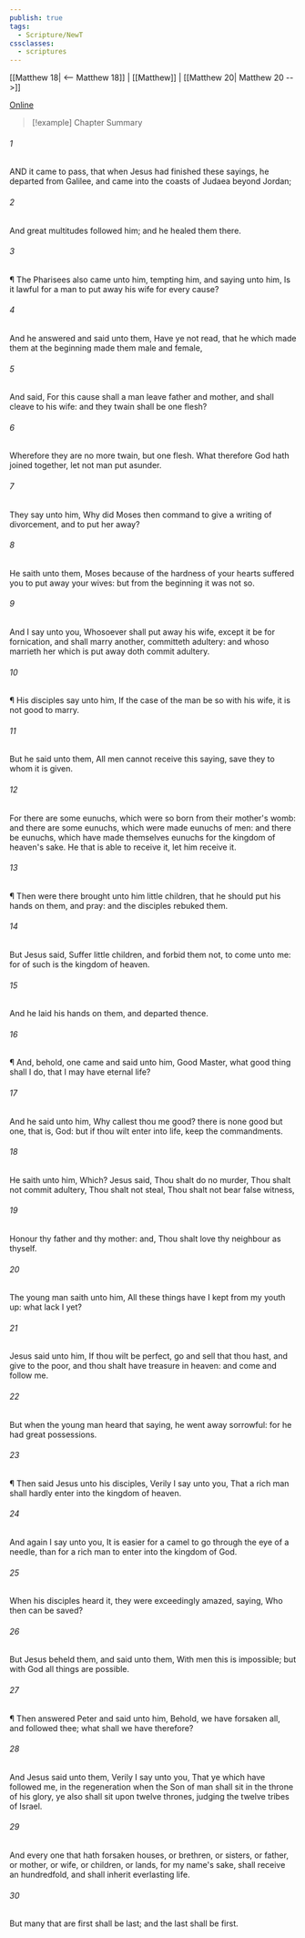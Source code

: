 ```yaml
---
publish: true
tags:
  - Scripture/NewT
cssclasses:
  - scriptures
---
```

[[Matthew 18| <-- Matthew 18]] | [[Matthew]] | [[Matthew 20| Matthew 20 -->]]

[Online](https://churchofjesuschrist.org/study/scriptures/nt/matt/19?lang=eng)

>[!example] Chapter Summary
>
###### 1
AND it came to pass, that when Jesus had finished these sayings, he departed from Galilee, and came into the coasts of Judaea beyond Jordan;
###### 2
And great multitudes followed him; and he healed them there.
###### 3
¶ The Pharisees also came unto him, tempting him, and saying unto him, Is it lawful for a man to put away his wife for every cause?
###### 4
And he answered and said unto them, Have ye not read, that he which made them at the beginning made them male and female,
###### 5
And said, For this cause shall a man leave father and mother, and shall cleave to his wife: and they twain shall be one flesh?
###### 6
Wherefore they are no more twain, but one flesh. What therefore God hath joined together, let not man put asunder.
###### 7
They say unto him, Why did Moses then command to give a writing of divorcement, and to put her away?
###### 8
He saith unto them, Moses because of the hardness of your hearts suffered you to put away your wives: but from the beginning it was not so.
###### 9
And I say unto you, Whosoever shall put away his wife, except it be for fornication, and shall marry another, committeth adultery: and whoso marrieth her which is put away doth commit adultery.
###### 10
¶ His disciples say unto him, If the case of the man be so with his wife, it is not good to marry.
###### 11
But he said unto them, All men cannot receive this saying, save they to whom it is given.
###### 12
For there are some eunuchs, which were so born from their mother's womb: and there are some eunuchs, which were made eunuchs of men: and there be eunuchs, which have made themselves eunuchs for the kingdom of heaven's sake. He that is able to receive it, let him receive it.
###### 13
¶ Then were there brought unto him little children, that he should put his hands on them, and pray: and the disciples rebuked them.
###### 14
But Jesus said, Suffer little children, and forbid them not, to come unto me: for of such is the kingdom of heaven.
###### 15
And he laid his hands on them, and departed thence.
###### 16
¶ And, behold, one came and said unto him, Good Master, what good thing shall I do, that I may have eternal life?
###### 17
And he said unto him, Why callest thou me good? there is none good but one, that is, God: but if thou wilt enter into life, keep the commandments.
###### 18
He saith unto him, Which? Jesus said, Thou shalt do no murder, Thou shalt not commit adultery, Thou shalt not steal, Thou shalt not bear false witness,
###### 19
Honour thy father and thy mother: and, Thou shalt love thy neighbour as thyself.
###### 20
The young man saith unto him, All these things have I kept from my youth up: what lack I yet?
###### 21
Jesus said unto him, If thou wilt be perfect, go and sell that thou hast, and give to the poor, and thou shalt have treasure in heaven: and come and follow me.
###### 22
But when the young man heard that saying, he went away sorrowful: for he had great possessions.
###### 23
¶ Then said Jesus unto his disciples, Verily I say unto you, That a rich man shall hardly enter into the kingdom of heaven.
###### 24
And again I say unto you, It is easier for a camel to go through the eye of a needle, than for a rich man to enter into the kingdom of God.
###### 25
When his disciples heard it, they were exceedingly amazed, saying, Who then can be saved?
###### 26
But Jesus beheld them, and said unto them, With men this is impossible; but with God all things are possible.
###### 27
¶ Then answered Peter and said unto him, Behold, we have forsaken all, and followed thee; what shall we have therefore?
###### 28
And Jesus said unto them, Verily I say unto you, That ye which have followed me, in the regeneration when the Son of man shall sit in the throne of his glory, ye also shall sit upon twelve thrones, judging the twelve tribes of Israel.
###### 29
And every one that hath forsaken houses, or brethren, or sisters, or father, or mother, or wife, or children, or lands, for my name's sake, shall receive an hundredfold, and shall inherit everlasting life.
###### 30
But many that are first shall be last; and the last shall be first.



